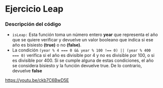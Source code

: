 # Ejercicio Leap

### Descripción del código

- `isLeap:` Esta función toma un número entero **year** que representa el año que se quiere verificar y devuelve un valor booleano que indica si ese año es bisiesto **(true)** o no **(false)**.
- La condición `(year % 4 === 0 && year % 100 !== 0) || (year % 400 === 0)` verifica si el año es divisible por 4 y no es divisible por 100, o si es divisible por 400. Si se cumple alguna de estas condiciones, el año se considera bisiesto y la función devuelve true. De lo contrario, devuelve **false**

https://youtu.be/ckb7C6BwD5E

